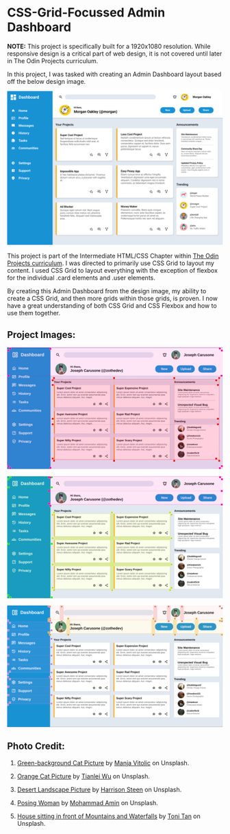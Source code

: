 # CSS-Grid-Focussed Admin Dashboard

**NOTE:** This project is specifically built for a 1920x1080 resolution. While responsive design is a critical part of web design, it is not covered until later in The Odin Projects curriculum.

In this project, I was tasked with creating an Admin Dashboard layout based off the below design image.

![Design Image](./layout/dashboard-project.png)

This project is part of the Intermediate HTML/CSS Chapter within [The Odin Projects curriculum](https://www.theodinproject.com/). I was directed to primarily use CSS Grid to layout my content. I used CSS Grid to layout everything with the exception of flexbox for the individual .card elements and .user elements.

By creating this Admin Dashboard from the design image, my ability to create a CSS Grid, and then more grids within those grids, is proven. I now have a great understanding of both CSS Grid and CSS Flexbox and how to use them together.

## Project Images:

![Global and Main grid layout](./layout/global_main_layout.png)

![Sidebar, Header, and Cards grid layout](./layout/sidebar_header_cards_layout.png)

![Detailed Sidebar and Header grid layout](./layout/sidebar_header_detailed_layout.png)

## Photo Credit:
    
1. [Green-background Cat Picture](https://unsplash.com/photos/black-and-white-cat-lying-on-brown-bamboo-chair-inside-room-gKXKBY-C-Dk?utm_content=creditCopyText&utm_medium=referral&utm_source=unsplash) by [Manja Vitolic](https://unsplash.com/@madhatterzone?utm_content=creditCopyText&utm_medium=referral&utm_source=unsplash) on Unsplash.

2. [Orange Cat Picture](https://unsplash.com/photos/an-orange-cat-sits-on-a-reflective-floor-P_tpT-ee__s?utm_content=creditCopyText&utm_medium=referral&utm_source=unsplash) by [Tianlei Wu](https://unsplash.com/@wutianlei?utm_content=creditCopyText&utm_medium=referral&utm_source=unsplash) on Unsplash.

3. [Desert Landscape Picture](https://unsplash.com/photos/desert-landscape-with-mountains-in-the-background-lIhEJgrU1Ew?utm_content=creditCopyText&utm_medium=referral&utm_source=unsplash) by [Harrison Steen](https://unsplash.com/@pics_by_harry?utm_content=creditCopyText&utm_medium=referral&utm_source=unsplash) on Unsplash.

4. [Posing Woman](https://unsplash.com/photos/a-woman-poses-gracefully-in-a-leather-chair-XeHrK9NgtGE?utm_content=creditCopyText&utm_medium=referral&utm_source=unsplash) by [Mohammad Amin](https://unsplash.com/@aminjl?utm_content=creditCopyText&utm_medium=referral&utm_source=unsplash) on Unsplash.

5. [House sitting in front of Mountains and Waterfalls](https://unsplash.com/photos/a-house-sits-amidst-mountains-and-waterfalls-y28C0M9Mabg?utm_content=creditCopyText&utm_medium=referral&utm_source=unsplash) by [Toni Tan](https://unsplash.com/@tonitan?utm_content=creditCopyText&utm_medium=referral&utm_source=unsplash) on Unsplash.

      